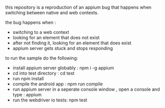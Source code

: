 this repository is a reproduction of an appium bug that happens when switching between native and web contexts.

the bug happens when :
* switching to a web context
* looking for an element that does not exist
* after not finding it, looking for an element that does exist
* appium server gets stuck and stops responding

to run the sample do the following:
* install appium server globably : npm i -g appium
* cd into test directory : cd test
* run npm install
* compile the android app : npm run compile
* run appium server in a seperate console window , open a console and type : appium
* run the webdriver io tests: npm test

